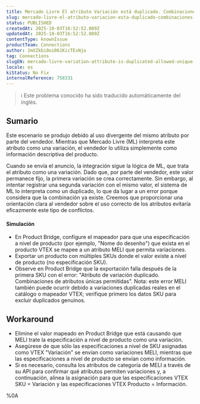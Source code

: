 ```yaml
---
title: Mercado Livre El atributo Variación está duplicado. Combinaciones de atributos únicos permitidas.
slug: mercado-livre-el-atributo-variacion-esta-duplicado-combinaciones-de-atributos-unicos-permitidas
status: PUBLISHED
createdAt: 2025-10-03T16:52:52.089Z
updatedAt: 2025-10-03T16:52:52.089Z
contentType: knownIssue
productTeam: Connections
author: 2mXZkbi0oi061KicTExNjo
tag: Connections
slugEN: mercado-livre-variation-attribute-is-duplicated-allowed-unique-attributes-combinations
locale: es
kiStatus: No Fix
internalReference: 758331
---
```


>ℹ️ Este problema conocido ha sido traducido automáticamente del inglés.

## Sumario


Este escenario se produjo debido al uso divergente del mismo atributo por parte del vendedor. Mientras que Mercado Livre (ML) interpreta este atributo como una variación, el vendedor lo utiliza simplemente como información descriptiva del producto.

Cuando se envía el anuncio, la integración sigue la lógica de ML, que trata el atributo como una variación. Dado que, por parte del vendedor, este valor permanece fijo, la primera variación se crea correctamente. Sin embargo, al intentar registrar una segunda variación con el mismo valor, el sistema de ML lo interpreta como un duplicado, lo que da lugar a un error porque considera que la combinación ya existe. Creemos que proporcionar una orientación clara al vendedor sobre el uso correcto de los atributos evitaría eficazmente este tipo de conflictos.


#### Simulación



- En Product Bridge, configure el mapeador para que una especificación a nivel de producto (por ejemplo, "Nome do desenho") que exista en el producto VTEX se mapee a un atributo MELI que permita variaciones.
- Exportar un producto con múltiples SKUs donde el valor existe a nivel de producto (no especificación SKU).
- Observe en Product Bridge que la exportación falla después de la primera SKU con el error: "Atributo de variación duplicado. Combinaciones de atributos únicas permitidas". Nota: este error MELI también puede ocurrir debido a variaciones duplicadas reales en el catálogo o mapeador VTEX; verifique primero los datos SKU para excluir duplicados genuinos.

## Workaround



- Elimine el valor mapeado en Product Bridge que está causando que MELI trate la especificación a nivel de producto como una variación.
- Asegúrese de que sólo las especificaciones a nivel de SKU asignadas como VTEX "Variación" se envían como variaciones MELI, mientras que las especificaciones a nivel de producto se envían como información.
- Si es necesario, consulta los atributos de categoría de MELI a través de su API para confirmar qué atributos permiten variaciones y, a continuación, alinea la asignación para que las especificaciones VTEX SKU = Variación y las especificaciones VTEX Producto = Información.


%0A